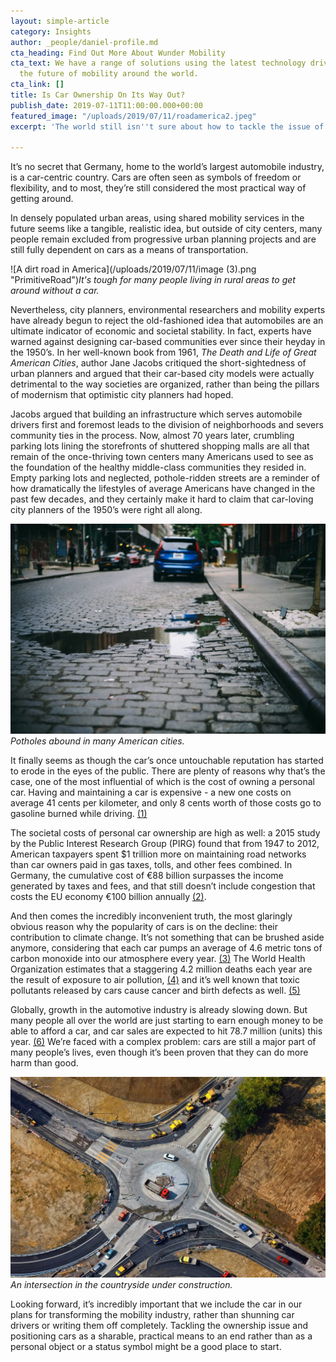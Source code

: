 ```yaml
---
layout: simple-article
category: Insights
author: _people/daniel-profile.md
cta_heading: Find Out More About Wunder Mobility
cta_text: We have a range of solutions using the latest technology driving forward
  the future of mobility around the world.
cta_link: []
title: Is Car Ownership On Its Way Out?
publish_date: 2019-07-11T11:00:00.000+00:00
featured_image: "/uploads/2019/07/11/roadamerica2.jpeg"
excerpt: 'The world still isn''t sure about how to tackle the issue of car ownership. '

---
```

It’s no secret that Germany, home to the world’s largest automobile industry, is a car-centric country. Cars are often seen as symbols of freedom or flexibility, and to most, they’re still considered the most practical way of getting around.

In densely populated urban areas, using shared mobility services in the future seems like a tangible, realistic idea, but outside of city centers, many people remain excluded from progressive urban planning projects and are still fully dependent on cars as a means of transportation.

![A dirt road in America](/uploads/2019/07/11/image (3).png "PrimitiveRoad")_It's tough for many people living in rural areas to get around without a car._

Nevertheless, city planners, environmental researchers and mobility experts have already begun to reject the old-fashioned idea that automobiles are an ultimate indicator of economic and societal stability. In fact, experts have warned against designing car-based communities ever since their heyday in the 1950’s. In her well-known book from 1961, _The Death and Life of Great American Cities_, author Jane Jacobs critiqued the short-sightedness of urban planners and argued that their car-based city models were actually detrimental to the way societies are organized, rather than being the pillars of modernism that optimistic city planners had hoped.

Jacobs argued that building an infrastructure which serves automobile drivers first and foremost leads to the division of neighborhoods and severs community ties in the process. Now, almost 70 years later, crumbling parking lots lining the storefronts of shuttered shopping malls are all that remain of the once-thriving town centers many Americans used to see as the foundation of the healthy middle-class communities they resided in. Empty parking lots and neglected, pothole-ridden streets are a reminder of how dramatically the lifestyles of average Americans have changed in the past few decades, and they certainly make it hard to claim that car-loving city planners of the 1950’s were right all along.

![A pothole on a cobblestone road](/uploads/2019/07/11/americacar4.jpeg "Pothole")_Potholes abound in many American cities._

It finally seems as though the car’s once untouchable reputation has started to erode in the eyes of the public. There are plenty of reasons why that’s the case, one of the most influential of which is the cost of owning a personal car. Having and maintaining a car is expensive - a new one costs on average 41 cents per kilometer, and only 8 cents worth of those costs go to gasoline burned while driving. [(1)](http://www.adac.de/_mmm/pdf/autokostenuebersicht_47085.pdf "ADAC Report")

The societal costs of personal car ownership are high as well: a 2015 study by the Public Interest Research Group (PIRG) found that from 1947 to 2012, American taxpayers spent $1 trillion more on maintaining road networks than car owners paid in gas taxes, tolls, and other fees combined. In Germany, the cumulative cost of €88 billion surpasses the income generated by taxes and fees, and that still doesn’t include congestion that costs the EU economy €100 billion annually [(2)](https://ec.europa.eu/transport/themes/urban/urban_mobility_en "EC Report").

And then comes the incredibly inconvenient truth, the most glaringly obvious reason why the popularity of cars is on the decline: their contribution to climate change. It’s not something that can be brushed aside anymore, considering that each car pumps an average of 4.6 metric tons of carbon monoxide into our atmosphere every year. [(3)](https://www.epa.gov/greenvehicles/greenhouse-gas-emissions-typical-passenger-vehicle "EPA Report") The World Health Organization estimates that a staggering 4.2 million deaths each year are the result of exposure to air pollution, [(4)](https://www.who.int/airpollution/ambient/en/ "WHO Air Pollution") and it’s well known that toxic pollutants released by cars cause cancer and birth defects as well. [(5)](https://www.cancer.org/latest-news/world-health-organization-outdoor-air-pollution-causes-cancer.html "American Cancer Association")

Globally, growth in the automotive industry is already slowing down. But many people all over the world are just starting to earn enough money to be able to afford a car, and car sales are expected to hit 78.7 million (units) this year. [(6)](https://www.statista.com/statistics/200002/international-car-sales-since-1990/ "Statista") We’re faced with a complex problem: cars are still a major part of many people’s lives, even though it’s been proven that they can do more harm than good.

_![Intersection in the countryside under construction](/uploads/2019/07/11/roadamerica2.jpeg "Intersection")An intersection in the countryside under construction._

Looking forward, it’s incredibly important that we include the car in our plans for transforming the mobility industry, rather than shunning car drivers or writing them off completely. Tackling the ownership issue and positioning cars as a sharable, practical means to an end rather than as a personal object or a status symbol might be a good place to start.